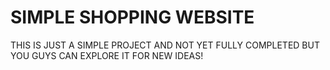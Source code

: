 # SIMPLE SHOPPING WEBSITE
 THIS IS JUST A SIMPLE PROJECT AND NOT YET FULLY COMPLETED BUT YOU GUYS CAN EXPLORE IT FOR NEW IDEAS!
